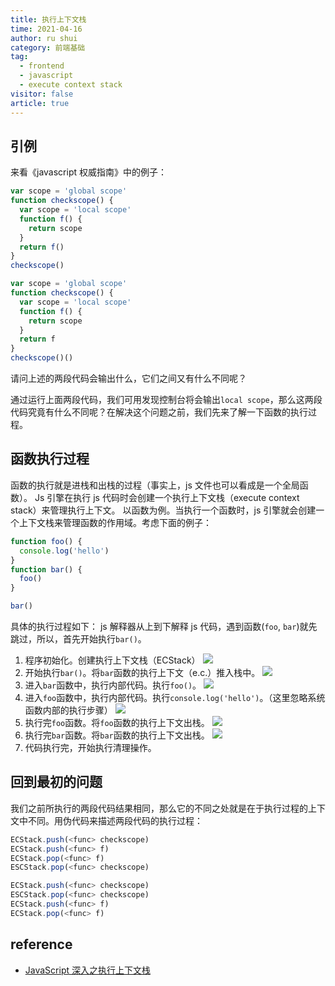 ```yaml
---
title: 执行上下文栈
time: 2021-04-16
author: ru shui
category: 前端基础
tag:
  - frontend
  - javascript
  - execute context stack
visitor: false
article: true
---
```


## 引例

来看《javascript 权威指南》中的例子：

```js
var scope = 'global scope'
function checkscope() {
  var scope = 'local scope'
  function f() {
    return scope
  }
  return f()
}
checkscope()
```

```js
var scope = 'global scope'
function checkscope() {
  var scope = 'local scope'
  function f() {
    return scope
  }
  return f
}
checkscope()()
```

请问上述的两段代码会输出什么，它们之间又有什么不同呢？

通过运行上面两段代码，我们可用发现控制台将会输出`local scope`，那么这两段代码究竟有什么不同呢？在解决这个问题之前，我们先来了解一下函数的执行过程。

## 函数执行过程

函数的执行就是进栈和出栈的过程（事实上，js 文件也可以看成是一个全局函数）。
Js 引擎在执行 js 代码时会创建一个执行上下文栈（execute context stack）来管理执行上下文。
以函数为例。当执行一个函数时，js 引擎就会创建一个上下文栈来管理函数的作用域。考虑下面的例子：

```js
function foo() {
  console.log('hello')
}
function bar() {
  foo()
}

bar()
```

具体的执行过程如下：
js 解释器从上到下解释 js 代码，遇到函数(`foo`, `bar`)就先跳过，所以，首先开始执行`bar()`。

1. 程序初始化。创建执行上下文栈（ECStack）
   ![](./images/2021-04-16-09-29-32.png)
2. 开始执行`bar()`。将`bar`函数的执行上下文（e.c.）推入栈中。
   ![](./images/2021-04-16-09-34-17.png)
3. 进入`bar`函数中，执行内部代码。执行`foo()`。
   ![](./images/2021-04-16-09-36-15.png)
4. 进入`foo`函数中，执行内部代码。执行`console.log('hello')`。（这里忽略系统函数内部的执行步骤）
   ![](./images/2021-04-16-09-37-36.png)
5. 执行完`foo`函数。将`foo`函数的执行上下文出栈。
   ![](./images/2021-04-16-09-40-32.png)
6. 执行完`bar`函数。将`bar`函数的执行上下文出栈。
   ![](./images/2021-04-16-09-42-14.png)
7. 代码执行完，开始执行清理操作。

## 回到最初的问题
我们之前所执行的两段代码结果相同，那么它的不同之处就是在于执行过程的上下文中不同。用伪代码来描述两段代码的执行过程：
```js
ECStack.push(<func> checkscope)
ECStack.push(<func> f)
ECStack.pop(<func> f)
ESCStack.pop(<func> checkscope)
```

```js
ECStack.push(<func> checkscope)
ESCStack.pop(<func> checkscope)
ECStack.push(<func> f)
ECStack.pop(<func> f)
```
## reference

- [JavaScript 深入之执行上下文栈](https://github.com/mqyqingfeng/Blog/issues/4)
